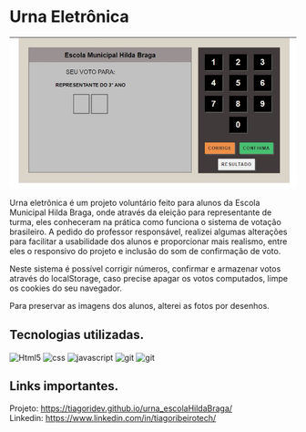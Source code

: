 # Urna Eletrônica

<img src="./assets/imgs/design.jpeg" alt="Print do Projeto Urna Eletrônica">

Urna eletrônica é um projeto voluntário feito para alunos da Escola Municipal Hilda Braga, onde através da eleição para representante de turma, eles conheceram na prática como funciona o sistema de votação brasileiro. A pedido do professor responsável, realizei algumas alterações para facilitar a usabilidade dos alunos e proporcionar mais realismo, entre eles o responsivo do projeto e inclusão do som de confirmação de voto.

Neste sistema é possível corrigir números, confirmar e armazenar votos através do localStorage, caso precise apagar os votos computados, limpe os cookies do seu navegador.

Para preservar as imagens dos alunos, alterei as fotos por desenhos.

## Tecnologias utilizadas.

<div style="inline_block">
    <img align="center" alt="Html5" src="https://img.shields.io/badge/HTML5-E34F26?style=for-the-badge&logo=html5&logoColor=white"/>
    <img align="center" alt="css" src="https://img.shields.io/badge/CSS3-1572B6?style=for-the-badge&logo=css3&logoColor=white"/>
    <img align="center" alt="javascript" src="https://img.shields.io/badge/JavaScript-F7DF1E?style=for-the-badge&logo=javascript&logoColor=black"/>
    <img align="center" alt="git" src="https://img.shields.io/badge/GIT-E44C30?style=for-the-badge&logo=git&logoColor=white"/>
    <img align="center" alt="git" src="https://img.shields.io/badge/GitHub-100000?style=for-the-badge&logo=github&logoColor=white"/>
<div>

## Links importantes.
Projeto: https://tiagoridev.github.io/urna_escolaHildaBraga/
</br>
Linkedin: https://www.linkedin.com/in/tiagoribeirotech/